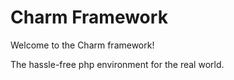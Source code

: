# Charm Framework

Welcome to the Charm framework!

The hassle-free php environment for the real world.